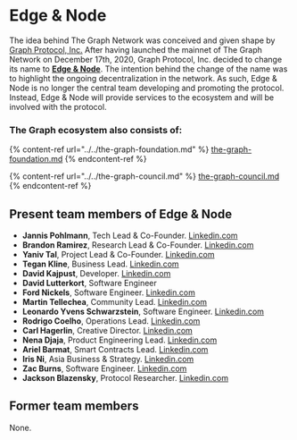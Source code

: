 # Edge & Node

The idea behind The Graph Network was conceived and given shape by [Graph Protocol, Inc.](graph-protocol-inc..md) After having launched the mainnet of The Graph Network on December 17th, 2020, Graph Protocol, Inc. decided to change its name to [**Edge & Node**](https://edgeandnode.com/). The intention behind the change of the name was to highlight the ongoing decentralization in the network. As such, Edge & Node is no longer the central team developing and promoting the protocol. Instead, Edge & Node will provide services to the ecosystem and will be involved with the protocol.

### The Graph ecosystem also consists of:

{% content-ref url="../../the-graph-foundation.md" %}
[the-graph-foundation.md](../../the-graph-foundation.md)
{% endcontent-ref %}

{% content-ref url="../../the-graph-council.md" %}
[the-graph-council.md](../../the-graph-council.md)
{% endcontent-ref %}

## Present team members of Edge & Node

* **Jannis Pohlmann**, Tech Lead & Co-Founder. [Linkedin.com](https://de.linkedin.com/in/jannispohlmann)
* **Brandon Ramirez**,  Research Lead & Co-Founder. [Linkedin.com](https://www.linkedin.com/in/1stramirez)
* **Yaniv Tal**, Project Lead & Co-Founder. [Linkedin.com](https://www.linkedin.com/in/yanivtal9)
* **Tegan Kline**, Business Lead. [Linkedin.com](https://www.linkedin.com/in/tegan-kline-17306b60)
* **David Kajpust**, Developer. [Linkedin.com](https://ca.linkedin.com/in/davidkajpust)
* **David Lutterkort**, Software Engineer
* **Ford Nickels**, Software Engineer. [Linkedin.com](https://www.linkedin.com/in/fordnickels)
* **Martin Tellechea**, Community Lead. [Linkedin.com](https://www.linkedin.com/in/martintel/)
* **Leonardo Yvens Schwarzstein**, Software Engineer. [Linkedin.com](https://br.linkedin.com/in/leonardo-yvens-schwarzstein-b05773106)
* **Rodrigo Coelho**, Operations Lead. [Linkedin.com](https://www.linkedin.com/in/rodrigoco)
* **Carl Hagerlin**, Creative Director. [Linkedin.com](https://www.linkedin.com/in/carlhagerling/)
* **Nena Djaja**, Product Engineering Lead. [Linkedin.com](https://www.linkedin.com/in/nevenadjaja)
* **Ariel Barmat**, Smart Contracts Lead. [Linkedin.com](https://ar.linkedin.com/in/abarmat)
* **Iris Ni**, Asia Business & Strategy. [Linkedin.com](https://sg.linkedin.com/in/iris-ni-342592102)
* **Zac Burns**, Software Engineer. [Linkedin.com](https://www.linkedin.com/in/zacktburns)
* **Jackson Blazensky**, Protocol Researcher. [Linkedin.com](https://www.linkedin.com/in/jackson-blazensky-8409a183)

## Former team members

None.
